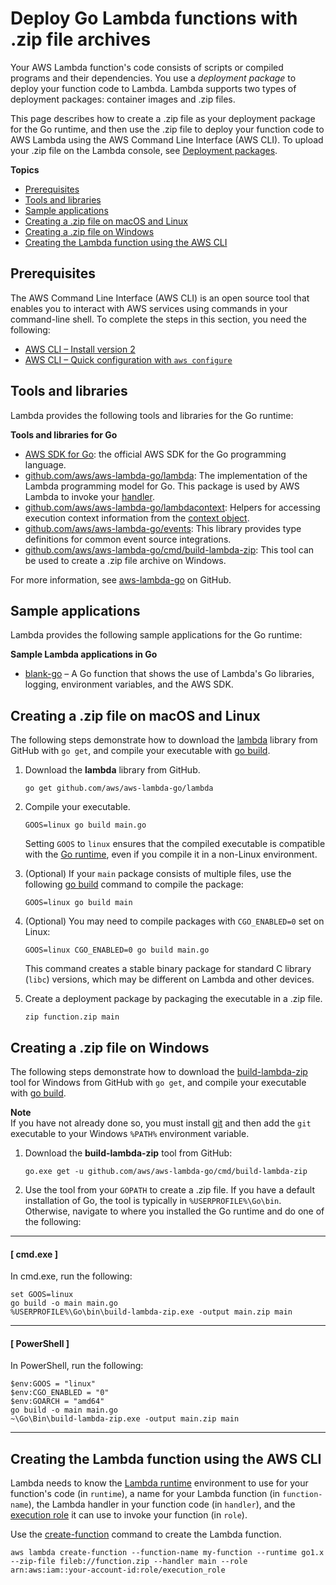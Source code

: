 # Deploy Go Lambda functions with \.zip file archives<a name="golang-package"></a>

Your AWS Lambda function's code consists of scripts or compiled programs and their dependencies\. You use a *deployment package* to deploy your function code to Lambda\. Lambda supports two types of deployment packages: container images and \.zip files\.

This page describes how to create a \.zip file as your deployment package for the Go runtime, and then use the \.zip file to deploy your function code to AWS Lambda using the AWS Command Line Interface \(AWS CLI\)\. To upload your \.zip file on the Lambda console, see [Deployment packages](gettingstarted-package.md)\.

**Topics**
+ [Prerequisites](#golang-package-prereqs)
+ [Tools and libraries](#golang-package-libraries)
+ [Sample applications](#golang-package-sample)
+ [Creating a \.zip file on macOS and Linux](#golang-package-mac-linux)
+ [Creating a \.zip file on Windows](#golang-package-windows)
+ [Creating the Lambda function using the AWS CLI](#golang-package-create)

## Prerequisites<a name="golang-package-prereqs"></a>

The AWS Command Line Interface \(AWS CLI\) is an open source tool that enables you to interact with AWS services using commands in your command\-line shell\. To complete the steps in this section, you need the following:
+ [AWS CLI – Install version 2](https://docs.aws.amazon.com/cli/latest/userguide/install-cliv2.html)
+ [AWS CLI – Quick configuration with `aws configure`](https://docs.aws.amazon.com/cli/latest/userguide/cli-chap-configure.html)

## Tools and libraries<a name="golang-package-libraries"></a>

Lambda provides the following tools and libraries for the Go runtime:

**Tools and libraries for Go**
+ [AWS SDK for Go](https://github.com/aws/aws-sdk-go): the official AWS SDK for the Go programming language\.
+ [github\.com/aws/aws\-lambda\-go/lambda](https://github.com/aws/aws-lambda-go/tree/master/lambda): The implementation of the Lambda programming model for Go\. This package is used by AWS Lambda to invoke your [handler](golang-handler.md)\.
+ [github\.com/aws/aws\-lambda\-go/lambdacontext](https://github.com/aws/aws-lambda-go/tree/master/lambdacontext): Helpers for accessing execution context information from the [context object](golang-context.md)\.
+ [github\.com/aws/aws\-lambda\-go/events](https://github.com/aws/aws-lambda-go/tree/master/events): This library provides type definitions for common event source integrations\.
+ [github\.com/aws/aws\-lambda\-go/cmd/build\-lambda\-zip](https://github.com/aws/aws-lambda-go/tree/master/cmd/build-lambda-zip): This tool can be used to create a \.zip file archive on Windows\.

For more information, see [aws\-lambda\-go](https://github.com/aws/aws-lambda-go) on GitHub\.

## Sample applications<a name="golang-package-sample"></a>

Lambda provides the following sample applications for the Go runtime:

**Sample Lambda applications in Go**
+ [blank\-go](https://github.com/awsdocs/aws-lambda-developer-guide/tree/main/sample-apps/blank-go) – A Go function that shows the use of Lambda's Go libraries, logging, environment variables, and the AWS SDK\.

## Creating a \.zip file on macOS and Linux<a name="golang-package-mac-linux"></a>

The following steps demonstrate how to download the [lambda](https://github.com/aws/aws-lambda-go/tree/main/lambda) library from GitHub with `go get`, and compile your executable with [go build](https://golang.org/cmd/go/)\.

1. Download the **lambda** library from GitHub\.

   ```
   go get github.com/aws/aws-lambda-go/lambda
   ```

1. Compile your executable\.

   ```
   GOOS=linux go build main.go
   ```

   Setting `GOOS` to `linux` ensures that the compiled executable is compatible with the [Go runtime](lambda-runtimes.md), even if you compile it in a non\-Linux environment\.

1. \(Optional\) If your `main` package consists of multiple files, use the following [go build](https://golang.org/cmd/go/) command to compile the package:

   ```
   GOOS=linux go build main
   ```

1. \(Optional\) You may need to compile packages with `CGO_ENABLED=0` set on Linux:

   ```
   GOOS=linux CGO_ENABLED=0 go build main.go
   ```

   This command creates a stable binary package for standard C library \(`libc`\) versions, which may be different on Lambda and other devices\.

1. Create a deployment package by packaging the executable in a \.zip file\.

   ```
   zip function.zip main
   ```

## Creating a \.zip file on Windows<a name="golang-package-windows"></a>

The following steps demonstrate how to download the [build\-lambda\-zip](https://github.com/aws/aws-lambda-go/tree/main/cmd/build-lambda-zip) tool for Windows from GitHub with `go get`, and compile your executable with [go build](https://golang.org/cmd/go/)\.

**Note**  
If you have not already done so, you must install [git](https://git-scm.com/) and then add the `git` executable to your Windows `%PATH%` environment variable\.

1. Download the **build\-lambda\-zip** tool from GitHub:

   ```
   go.exe get -u github.com/aws/aws-lambda-go/cmd/build-lambda-zip
   ```

1. Use the tool from your `GOPATH` to create a \.zip file\. If you have a default installation of Go, the tool is typically in `%USERPROFILE%\Go\bin`\. Otherwise, navigate to where you installed the Go runtime and do one of the following:

------
#### [ cmd\.exe ]

   In cmd\.exe, run the following:

   ```
   set GOOS=linux
   go build -o main main.go
   %USERPROFILE%\Go\bin\build-lambda-zip.exe -output main.zip main
   ```

------
#### [ PowerShell ]

   In PowerShell, run the following:

   ```
   $env:GOOS = "linux"
   $env:CGO_ENABLED = "0"
   $env:GOARCH = "amd64"
   go build -o main main.go
   ~\Go\Bin\build-lambda-zip.exe -output main.zip main
   ```

------

## Creating the Lambda function using the AWS CLI<a name="golang-package-create"></a>

Lambda needs to know the [Lambda runtime](lambda-runtimes.md) environment to use for your function's code \(in `runtime`\), a name for your Lambda function \(in `function-name`\), the Lambda handler in your function code \(in `handler`\), and the [execution role](lambda-intro-execution-role.md) it can use to invoke your function \(in `role`\)\. 

Use the [create\-function](https://docs.aws.amazon.com/cli/latest/reference/lambda/create-function.html) command to create the Lambda function\.

```
aws lambda create-function --function-name my-function --runtime go1.x --zip-file fileb://function.zip --handler main --role arn:aws:iam::your-account-id:role/execution_role
```
